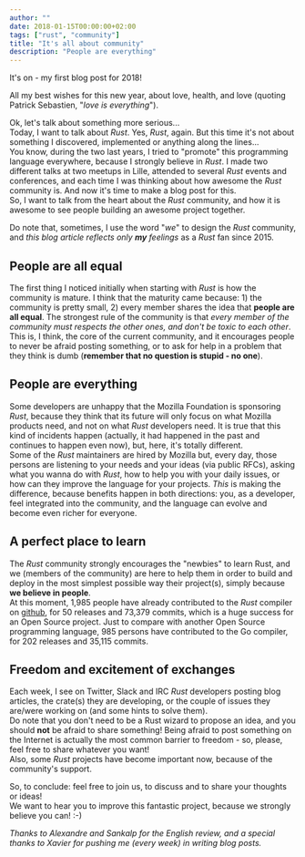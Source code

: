 ```yaml
---
author: ""
date: 2018-01-15T00:00:00+02:00
tags: ["rust", "community"]
title: "It's all about community"
description: "People are everything"
---
```


It's on - my first blog post for 2018!
  
All my best wishes for this new year, about love, health, and love (quoting Patrick Sebastien, "_love is everything_").  

Ok, let's talk about something more serious...  
Today, I want to talk about *Rust*. Yes, *Rust*, again. But this time it's not about something I discovered, implemented or anything along the lines...  
You know, during the two last years, I tried to "promote" this programming language everywhere, because I strongly believe in *Rust*. I made two different talks at two meetups in Lille, attended to several *Rust* events and conferences, and each time I was thinking about how awesome the *Rust* community is. And now it's time to make a blog post for this.  
So, I want to talk from the heart about the *Rust* community, and how it is awesome to see people building an awesome project together.

Do note that, sometimes, I use the word "*we*" to design the *Rust* community, and _this blog article reflects only **my** feelings_ as a *Rust* fan since 2015.

## People are all equal

The first thing I noticed initially when starting with *Rust* is how the community is mature.
I think that the maturity came because: 1) the community is pretty small, 2) every member shares the idea that **people are all equal**.
The strongest rule of the community is that *every member of the community must respects the other ones, and don't be toxic to each other*. This is, I think, the core of the current community, and it encourages people to never be afraid posting something, or to ask for help in a problem that they think is dumb (**remember that no question is stupid - no one**).

## People are everything

Some developers are unhappy that the Mozilla Foundation is sponsoring *Rust*, because they think that its future will only focus on what Mozilla products need, and not on what *Rust* developers need.
It is true that this kind of incidents happen (actually, it had happened in the past and continues to happen even now), but, here, it's totally different.  
Some of the *Rust* maintainers are hired by Mozilla but, every day, those persons are listening to your needs and your ideas (via public RFCs), asking what you wanna do with *Rust*, how to help you with your daily issues, or how can they improve the language for your projects.
*This* is making the difference, because benefits happen in both directions: you, as a developer, feel integrated into the community, and the language can evolve and become even richer for everyone. 

## A perfect place to learn

The *Rust* community strongly encourages the "newbies" to learn Rust, and we (members of the community) are here to help them in order to build and deploy in the most simplest possible way their project(s), simply because **we believe in people**.  
At this moment, 1,985 people have already contributed to the *Rust* compiler on [github](https://github.com/rust-lang/rust), for 50 releases and 73,379 commits, which is a huge success for an Open Source project.
Just to compare with another Open Source programming language, 985 persons have contributed to the Go compiler, for 202 releases and 35,115 commits.

## Freedom and excitement of exchanges

Each week, I see on Twitter, Slack and IRC *Rust* developers posting blog articles, the crate(s) they are developing, or the couple of issues they are/were working on (and some hints to solve them).  
Do note that you don't need to be a Rust wizard to propose an idea, and you should **not** be afraid to share something!
Being afraid to post something on the Internet is actually the most common barrier to freedom - so, please, feel free to share whatever you want!  
Also, some *Rust* projects have become important now, because of the community's support.

So, to conclude: feel free to join us, to discuss and to share your thoughts or ideas!  
We want to hear you to improve this fantastic project, because we strongly believe you can! :-)

_Thanks to Alexandre and Sankalp for the English review, and a special thanks to Xavier for pushing me (every week) in writing blog posts._
